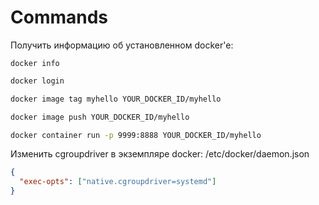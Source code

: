 # Commands

Получить информацию об установленном docker'e:
```
docker info
```

``` bash
docker login
```

``` bash
docker image tag myhello YOUR_DOCKER_ID/myhello
```

``` bash
docker image push YOUR_DOCKER_ID/myhello
```

``` bash
docker container run -p 9999:8888 YOUR_DOCKER_ID/myhello
```

Изменить cgroupdriver в экземпляре docker:
/etc/docker/daemon.json
```json
{ 
  "exec-opts": ["native.cgroupdriver=systemd"] 
}
```
